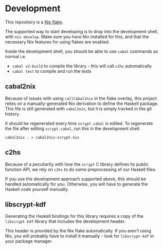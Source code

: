 # Development

This repository is a [Nix flake](https://nixos.wiki/wiki/Flakes).

The supported way to start developing is to drop into the development shell,
with `nix develop`. Make sure you have Nix installed for this, and that
the necessary Nix features for using flakes are enabled.

Inside the development shell, you should be able to use `cabal` commands as
normal i.e.

  * `cabal v2-build` to compile the library - this will call `c2hs` automatically
  * `cabal test` to compile and run the tests

## cabal2nix

Because of issues with using `callCabal2nix` in the flake overlay, this project
relies on a manually-generated Nix derivation to define the Haskell package.
This file is still generated with `cabal2nix`, but it is simply tracked in the
git history.

It should be regenerated every time `scrypt.cabal` is edited. To regenerate the
file after editing `scrypt.cabal`, run this in the development shell:

```
cabal2nix . > cabal2nix-scrypt.nix
```

## c2hs

Because of a peculiarity with how the `scrypt` C library defines its public
function API, we rely on `c2hs` to do some preprocessing of our Haskell files.

If you use the development approach supported above, this should be handled
automatically for you. Otherwise, you will have to generate the Haskell code
yourself manually.

## libscrypt-kdf

Generating the Haskell bindings for this library requires a copy of the
`libscrypt-kdf` library that includes the development header.

This header is provided by the Nix flake automatically. If you aren't using Nix,
you will probably have to install it manually - look for `libscrypt-kdf` in your
package manager.

